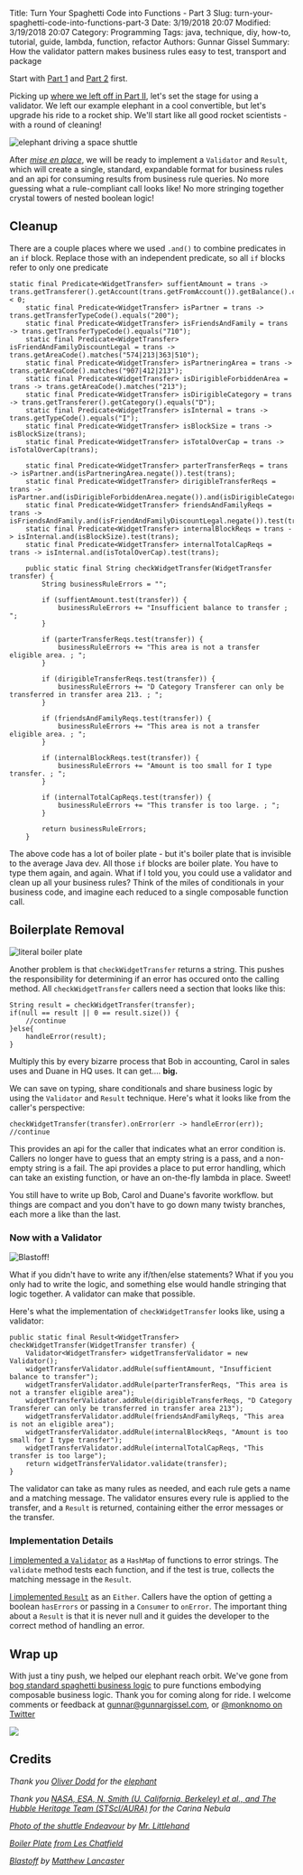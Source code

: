 Title: Turn Your Spaghetti Code into Functions - Part 3
Slug: turn-your-spaghetti-code-into-functions-part-3
Date: 3/19/2018 20:07
Modified: 3/19/2018 20:07
Category: Programming
Tags: java, technique, diy, how-to, tutorial, guide, lambda, function, refactor
Authors: Gunnar Gissel
Summary: How the validator pattern makes business rules easy to test, transport and package

Start with [Part 1](https://www.gunnargissel.com/turn-your-spaghetti-code-into-functions-part-1.html) and [Part 2](https://www.gunnargissel.com/turn-your-spaghetti-code-into-functions-part-2.html) first.

Picking up [where we left off in Part II]( https://www.gunnargissel.com/turn-your-spaghetti-code-into-functions-part-2.html ), let's set the stage for using a validator.   We left our example elephant in a cool convertible, but let's upgrade his ride to a rocket ship.  We'll start like all good rocket scientists - with a round of cleaning!

<img src="https://i.imgur.com/HS1ZVqFl.png" title="elephant driving a space shuttle" alt="elephant driving a space shuttle" />

After _[mise en place](https://en.wikipedia.org/wiki/Mise_en_place)_, we will be ready to implement a `Validator` and `Result`, which will create a single, standard, expandable format for business rules and an api for consuming results from business rule queries.  No more guessing what a rule-compliant call looks like!  No more stringing together crystal towers of nested boolean logic!

Cleanup
-----------

 There are a couple places where we used `.and()` to combine predicates in an `if` block.  Replace those with an independent predicate, so all `if` blocks refer to only one predicate

    static final Predicate<WidgetTransfer> suffientAmount = trans -> trans.getTransferer().getAccount(trans.getFromAccount()).getBalance().compareTo(trans.getAmount()) < 0;
        static final Predicate<WidgetTransfer> isPartner = trans -> trans.getTransferTypeCode().equals("200");
        static final Predicate<WidgetTransfer> isFriendsAndFamily = trans -> trans.getTransferTypeCode().equals("710");
        static final Predicate<WidgetTransfer> isFriendAndFamilyDiscountLegal = trans -> trans.getAreaCode().matches("574|213|363|510");
        static final Predicate<WidgetTransfer> isPartneringArea = trans -> trans.getAreaCode().matches("907|412|213");
        static final Predicate<WidgetTransfer> isDirigibleForbiddenArea = trans -> trans.getAreaCode().matches("213");
        static final Predicate<WidgetTransfer> isDirigibleCategory = trans -> trans.getTransferer().getCategory().equals("D");
        static final Predicate<WidgetTransfer> isInternal = trans -> trans.getTypeCode().equals("I");
        static final Predicate<WidgetTransfer> isBlockSize = trans -> isBlockSize(trans);
        static final Predicate<WidgetTransfer> isTotalOverCap = trans -> isTotalOverCap(trans);
        
        static final Predicate<WidgetTransfer> parterTransferReqs = trans -> isPartner.and(isPartneringArea.negate()).test(trans);
        static final Predicate<WidgetTransfer> dirigibleTransferReqs = trans -> isPartner.and(isDirigibleForbiddenArea.negate()).and(isDirigibleCategory).test(trans);
        static final Predicate<WidgetTransfer> friendsAndFamilyReqs = trans -> isFriendsAndFamily.and(isFriendAndFamilyDiscountLegal.negate()).test(trans);
        static final Predicate<WidgetTransfer> internalBlockReqs = trans -> isInternal.and(isBlockSize).test(trans);
        static final Predicate<WidgetTransfer> internalTotalCapReqs = trans -> isInternal.and(isTotalOverCap).test(trans);
        
        public static final String checkWidgetTransfer(WidgetTransfer transfer) {
            String businessRuleErrors = "";

            if (suffientAmount.test(transfer)) {
                businessRuleErrors += "Insufficient balance to transfer ; ";
            }

            if (parterTransferReqs.test(transfer)) {
                businessRuleErrors += "This area is not a transfer eligible area. ; ";
            }

            if (dirigibleTransferReqs.test(transfer)) {
                businessRuleErrors += "D Category Transferer can only be transferred in transfer area 213. ; ";
            }

            if (friendsAndFamilyReqs.test(transfer)) {
                businessRuleErrors += "This area is not a transfer eligible area. ; ";
            }

            if (internalBlockReqs.test(transfer)) {
                businessRuleErrors += "Amount is too small for I type transfer. ; ";
            }

            if (internalTotalCapReqs.test(transfer)) {
                businessRuleErrors += "This transfer is too large. ; ";
            }

            return businessRuleErrors;
        }
        

The above code has a lot of boiler plate - but it's boiler plate that is invisible to the average Java dev.  All those `if` blocks are boiler plate.  You have to type them again, and again.  What if I told you, you could use a validator and clean up all your business rules?  Think of the miles of conditionals in your business code, and imagine each reduced to a single composable function call.

Boilerplate Removal
-------------------------------------------

<img src="https://i.imgur.com/z5pXylbl.jpg" title="literal boiler plate"/>

Another problem is that `checkWidgetTransfer` returns a string.  This pushes the responsibility for determining if an error has occured onto the calling method.  All `checkWidgetTransfer` callers need a section that looks like this:
    
    String result = checkWidgetTransfer(transfer);
    if(null == result || 0 == result.size()) {
        //continue
    }else{
        handleError(result);
    }

Multiply this by every bizarre process that Bob in accounting, Carol in sales uses and Duane in HQ uses.  It can get.... __big.__
    
We can save on typing, share conditionals and share business logic by using the `Validator` and `Result` technique.  Here's what it looks like from the caller's perspective:

    checkWidgetTransfer(transfer).onError(err -> handleError(err));
    //continue

This provides an api for the caller that indicates what an error condition is.  Callers no longer have to guess that an empty string is a pass, and a non-empty string is a fail.  The api provides a place to put error handling, which can take an existing function, or have an on-the-fly lambda in place.  Sweet!

You still have to write up Bob, Carol and Duane's favorite workflow. but things are compact and you don't have to go down many twisty branches, each more a like than the last. 

### Now with a Validator

<img src="https://i.imgur.com/LxHru8gl.jpg" title="Blastoff!"/>

What if you didn't have to write any if/then/else statements?  What if you you only had to write the logic, and something else would handle stringing that logic together.  A validator can make that possible.

Here's what the implementation of `checkWidgetTransfer` looks like, using a validator:

    public static final Result<WidgetTransfer> checkWidgetTransfer(WidgetTransfer transfer) {
        Validator<WidgetTransfer> widgetTransferValidator = new Validator();
        widgetTransferValidator.addRule(suffientAmount, "Insufficient balance to transfer");
        widgetTransferValidator.addRule(parterTransferReqs, "This area is not a transfer eligible area");
        widgetTransferValidator.addRule(dirigibleTransferReqs, "D Category Transferer can only be transferred in transfer area 213");
        widgetTransferValidator.addRule(friendsAndFamilyReqs, "This area is not an eligible area");
        widgetTransferValidator.addRule(internalBlockReqs, "Amount is too small for I type transfer");
        widgetTransferValidator.addRule(internalTotalCapReqs, "This transfer is too large");
        return widgetTransferValidator.validate(transfer); 
    }

The validator can take as many rules as needed, and each rule gets a name and a matching message.  The validator ensures every rule is applied to the transfer, and a `Result` is returned, containing either the error messages or the transfer.

### Implementation Details

[I implemented a `Validator`](https://github.com/monknomo/If-Else-Block-Refactoring/blob/master/src/main/java/com/gunnargissel/suemez/businessrulerefactorexample/refactor5/Validator.java) as a `HashMap` of functions to error strings.  The `validate` method tests each function, and if the test is true, collects the matching message in the `Result`.

[I implemented `Result`](https://github.com/monknomo/If-Else-Block-Refactoring/blob/master/src/main/java/com/gunnargissel/suemez/businessrulerefactorexample/refactor5/Result.java) as an `Either`.  Callers have the option of getting a boolean `hasErrors` or passing in a `Consumer` to `onError`.  The important thing about a `Result` is that it is never null and it guides the developer to the correct method of handling an error.

## Wrap up 

With just a tiny push, we helped our elephant reach orbit.  We've gone from [bog standard spaghetti business logic]() to pure functions embodying composable business logic.  Thank you for coming along for ride.  I welcome comments or feedback at gunnar@gunnargissel.com, or [@monknomo on Twitter](https://twitter.com/monknomo)

<img src="https://i.imgur.com/5Xg3VrRl.jpg"/>

## Credits

_Thank you [Oliver Dodd](https://www.flickr.com/photos/oliverdodd/) for the [elephant](https://flic.kr/p/8N681r)_

_Thank you [NASA, ESA, N. Smith (U. California, Berkeley) et al., and The Hubble Heritage Team (STScI/AURA)](https://www.nasa.gov/multimedia/imagegallery/image_feature_1146.html) for the Carina Nebula_

_[Photo of the shuttle Endeavour](https://flic.kr/p/fejqBW) by [Mr. Littlehand](https://www.flickr.com/photos/73577218@N00/)_

_[Boiler Plate](https://flic.kr/p/Fvyd) [from Les Chatfield](https://www.flickr.com/photos/elsie/)_

_[Blastoff](https://flic.kr/p/q5sdna) by [Matthew Lancaster](https://www.flickr.com/photos/matthew_lancaster_2/)_


